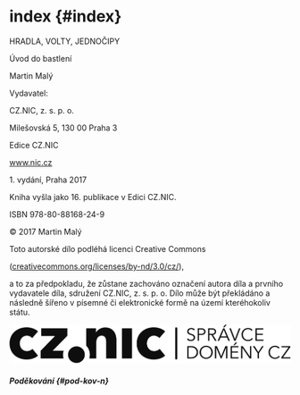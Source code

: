 # index {#index}

HRADLA, VOLTY, JEDNOČIPY

Úvod do bastlení

Martin Malý

Vydavatel:

CZ.NIC, z. s. p. o.

Milešovská 5, 130 00 Praha 3

Edice CZ.NIC

www.nic.cz

1\. vydání, Praha 2017

Kniha vyšla jako 16\. publikace v Edici CZ.NIC.

ISBN 978-80-88168-24-9

© 2017 Martin Malý

Toto autorské dílo podléhá licenci Creative Commons

([creativecommons.org/licenses/by-nd/3.0/cz/](http://creativecommons.org/licenses/by-nd/3.0/cz/)),

a to za předpokladu, že zůstane zachováno označení autora díla a prvního vydavatele díla, sdružení CZ.NIC, z. s. p. o. Dílo může být překládáno a následně šířeno v písemné či elektronické formě na území kteréhokoliv státu.

![logo-cz-nic.png](images/000418.png)

##### Poděkování {#pod-kov-n}